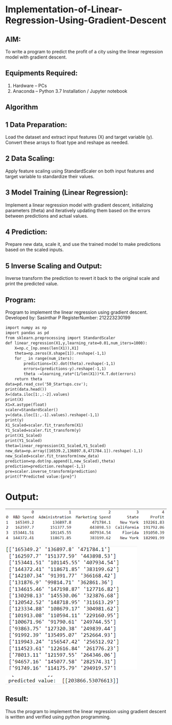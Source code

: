 # Implementation-of-Linear-Regression-Using-Gradient-Descent

## AIM:
To write a program to predict the profit of a city using the linear regression model with gradient descent.

## Equipments Required:
1. Hardware – PCs
2. Anaconda – Python 3.7 Installation / Jupyter notebook


## Algorithm
## 1 Data Preparation:
Load the dataset and extract input features (X) and target variable (y).
Convert these arrays to float type and reshape as needed.

## 2 Data Scaling:
Apply feature scaling using StandardScaler on both input features and target variable to standardize their values.

## 3 Model Training (Linear Regression):
Implement a linear regression model with gradient descent, initializing parameters (theta) and iteratively updating them based on the errors between predictions and actual values.

## 4 Prediction:
Prepare new data, scale it, and use the trained model to make predictions based on the scaled inputs.

## 5 Inverse Scaling and Output:
Inverse transform the prediction to revert it back to the original scale and print the predicted value.

## Program:

Program to implement the linear regression using gradient descent.
Developed by: Sasinthar P
RegisterNumber:  212223230199

```
import numpy as np
import pandas as pd
from sklearn.preprocessing import StandardScaler
def linear_regression(X1,y,learning_rate=0.01,num_iters=1000):
    X=np.c_[np.ones(len(X1)),X1]
    theta=np.zeros(X.shape[1]).reshape(-1,1)
    for _ in range(num_iters):
        predictions=(X).dot(theta).reshape(-1,1)
        errors=(predictions-y).reshape(-1,1)
        theta -=learning_rate*(1/len(X1))*X.T.dot(errors)
    return theta
data=pd.read_csv('50_Startups.csv');
print(data.head())
X=(data.iloc[1:,:-2].values)
print(X)
X1=X.astype(float)
scaler=StandardScaler()
y=(data.iloc[1:,-1].values).reshape(-1,1)
print(y)
X1_Scaled=scaler.fit_transform(X1)
Y1_Scaled=scaler.fit_transform(y)
print(X1_Scaled)
print(Y1_Scaled)
theta=linear_regression(X1_Scaled,Y1_Scaled)
new_data=np.array([16539.2,136897.8,471784.1]).reshape(-1,1)
new_Scaled=scaler.fit_transform(new_data)
prediction=np.dot(np.append(1,new_Scaled),theta)
prediction=prediction.reshape(-1,1)
pre=scaler.inverse_transform(prediction)
print(f"Predicted value:{pre}")
```
# Output:

![alt text](<Screenshot 2024-09-01 155813.png>)


![alt text](<Screenshot 2024-09-01 155825.png>)

![alt text](<Screenshot 2024-09-01 155833.png>)

## Result:
Thus the program to implement the linear regression using gradient descent is written and verified using python programming.